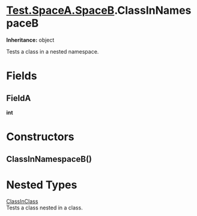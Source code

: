# [Test.SpaceA.SpaceB](TableOfContents.Test.SpaceA.SpaceB.md).ClassInNamespaceB

**Inheritance:** object  

Tests a class in a nested namespace.  

# Fields

## FieldA

**int**  

# Constructors

## ClassInNamespaceB()

# Nested Types

[ClassInClass](Test.SpaceA.SpaceB.ClassInNamespaceB.ClassInClass.md)  
Tests a class nested in a class.  

